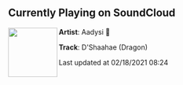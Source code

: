 ## Currently Playing on SoundCloud

[<img align="left" width="100" src="https://i1.sndcdn.com/artworks-kgrhviLMtCNNSk4R-cAzzjA-t50x50.jpg">](https://soundcloud.com/aadysimusic/dshaahae-dragon?in=aadysimusic/sets/enter-sontaeries-i-ep)

**Artist**: Aadysi 🐺 

**Track**: D'Shaahae (Dragon)

Last updated at 02/18/2021 08:24
